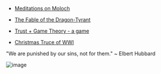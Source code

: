 - [Meditations on Moloch](https://slatestarcodex.com/2014/07/30/meditations-on-moloch/)

- [The Fable of the Dragon-Tyrant](https://www.nickbostrom.com/fable/dragon.html)

- [Trust + Game Theory - a game](https://ncase.me/trust/)

- [Christmas Truce of WWI](https://en.wikipedia.org/wiki/Christmas_truce)

"We are punished by our sins, not for them."
~ Elbert Hubbard

![image](https://user-images.githubusercontent.com/9841162/138812334-d3344ab1-c57a-4714-aa06-8827dbd90f72.png)
